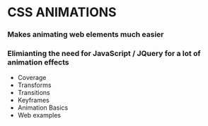 # CSS ANIMATIONS
### Makes animating web elements much easier
### Elimianting the need for JavaScript / JQuery for a lot of animation effects
* Coverage
* Transforms
* Transitions
* Keyframes
* Animation Basics
* Web examples
